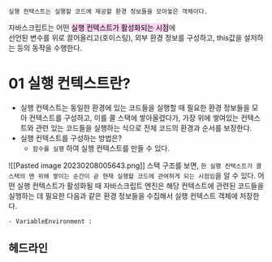 ```ad-quote
실행 컨텍스트는 실행할 코드에 제공할 환경 정보들을 모아놓은 객체이다.
```
자바스크립트는 어떤 <mark style="background: #FFB8EBA6;">실행 컨텍스트가 활성화되는 시점</mark>에<br>
선언된 변수를 위로 끌어올리고(호이스팅), 외부 환경 정보를 구성하고, this값을 설저하는 등의 동작을 수행한다.

# 01 실행 컨텍스트란?
- 실행 컨텍스트는 동일한 환경에 있는 코드들을 실행할 때 필요한 환경 정보들을 모아 컨텍스트를 구성하고, 이를 콜 스택에 쌓아올렸다가, 가장 위에 쌓여있는 컨텍스트와 관련 있는 코드들을 실행하는 식으로 전체 코드의 환경과 순서를 보장한다.
- 실행 컨텍스트를 구성하는 방법은?
	- `함수를 실행` 하여 실행 컨텍스트를 만들 수 있다.

![[Pasted image 20230208005643.png]]
스택 구조를 보면, `한 실행 컨텍스트가 콜 스택의 맨 위에 쌓이는 순간이 곧 현재 실행할 코드에 관여하게 되는 시점임`을 알 수 있다. 어떤 실행 컨텍스트가 활성화될 때 자바스크립트 엔진은 해당 컨텍스트에 관련된 코드들을 실행하는 데 필요한 다음과 같은 환경 정보들을 수집해서 실행 컨텍스트 객체에 저장한다. 

```ad-tldr
- VariableEnvironment : 
```

## 헤드라인
```js
```